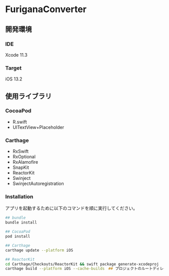 # FuriganaConverter

## 開発環境

### IDE
Xcode 11.3

### Target
iOS 13.2

## 使用ライブラリ
### CocoaPod
- R.swift
- UITextView+Placeholder

### Carthage
- RxSwift
- RxOptional
- RxAlamofire
- SnapKit
- ReactorKit
- Swinject
- SwinjectAutoregistration

### Installation
アプリを起動するために以下のコマンドを順に実行してください。
``` zsh
## bundle
bundle install

## CocoaPod
pod install

## Carthage
carthage update --platform iOS

## ReactorKit
cd Carthage/Checkouts/ReactorKit && swift package generate-xcodeproj
carthage build --platform iOS --cache-builds　## プロジェクトのルートディレクトリに移動して実行
```

